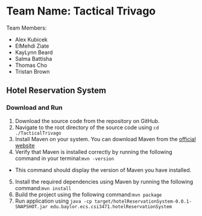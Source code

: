 # Team Name: Tactical Trivago

Team Members:
- Alex Kubicek
- ElMehdi Ziate
- KayLynn Beard
- Salma Battisha
- Thomas Cho
- Tristan Brown

## Hotel Reservation System

### Download and Run

1. Download the source code from the repository on GitHub.
2. Navigate to the root directory of the source code using `cd ./TacticalTrivago`
3. Install Maven on your system. You can download Maven from the [official website](https://maven.apache.org/download.cgi "Maven Website")
4. Verify that Maven is installed correctly by running the following command in your terminal:`mvn -version`
  - This command should display the version of Maven you have installed.
5. Install the required dependencies using Maven by running the following command:`mvn install`
6. Build the project using the following command:`mvn package`
7. Run application using `java -cp target/hotelReservationSystem-0.0.1-SNAPSHOT.jar edu.baylor.ecs.csi3471.hotelReservationSystem`
